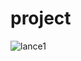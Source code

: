 # project
![lance1](https://user-images.githubusercontent.com/101468888/159016473-1740e695-1d13-478d-becc-07fd650097f8.png)
